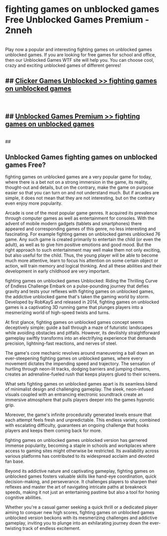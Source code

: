 # fighting games on unblocked games  Free Unblocked Games Premium - 2nneh <br>
<br>
Play now a popular and interesting fighting games on unblocked games unblocked games. If you are looking for free games for school and office, then our Unblocked Games WTF site will help you. You can choose cool, crazy and exciting unblocked games of different genres!


## ##  [Clicker Games Unblocked >> fighting games on unblocked games](http://freeplayer.one?title=fighting_games_on_unblocked_games&ref=UGames)
  <br>

##  ## [Unblocked Games Premium >> fighting games on unblocked games](http://freeplayer.one?title=fighting_games_on_unblocked_games&ref=UGames)
  <br>
  ##



## Unblocked Games fighting games on unblocked games Free?

fighting games on unblocked games are a very popular game for today, where there is a bet not on a strong immersion in the game, its reality, thought-out and details, but on the contrary, make the game on purpose easier so that you can turn on and not understand much. But if arcades are simple, it does not mean that they are not interesting, but on the contrary even enjoy more popularity.

Arcade is one of the most popular game genres. It acquired its prevalence through computer games as well as entertainment for consoles. With the advent of mobile modern gadgets (tablets and smartphones) there appeared and corresponding games of this genre, no less interesting and fascinating. For example fighting games on unblocked games unblocked 76 game. Any such game is created primarily to entertain the child (or even the adult), as well as to give him positive emotions and good mood. But the right approach to such entertainment may well make them not only exciting, but also useful for the child. Thus, the young player will be able to become much more attentive, learn to focus his attention on some certain object or action, will train memory and logical thinking. And all these abilities and their development in early childhood are very important.

fighting games on unblocked games Unblocked: Riding the Thrilling Curve of Endless Challenge
Embark on a pulse-pounding journey that defies gravity and tests your reflexes with fighting games on unblocked games, the addictive unblocked game that's taken the gaming world by storm. Developed by RobKayS and released in 2014, fighting games on unblocked games is a captivating 3D running game that plunges players into a mesmerizing world of high-speed twists and turns.

At first glance, fighting games on unblocked games concept seems deceptively simple: guide a ball through a maze of futuristic landscapes while avoiding obstacles and pitfalls. However, its devilishly straightforward gameplay swiftly transforms into an electrifying experience that demands precision, lightning-fast reactions, and nerves of steel.

The game's core mechanic revolves around maneuvering a ball down an ever-steepening fighting games on unblocked games, where every movement dictates the impending speed and trajectory. The sensation of hurtling through neon-lit tracks, dodging barriers and jumping chasms, creates an adrenaline-fueled rush that keeps players glued to their screens.

What sets fighting games on unblocked games apart is its seamless blend of minimalist design and challenging gameplay. The sleek, neon-infused visuals coupled with an entrancing electronic soundtrack create an immersive atmosphere that pulls players deeper into the games hypnotic grip.

Moreover, the game's infinite procedurally generated levels ensure that each attempt feels fresh and unpredictable. This endless variety, combined with escalating difficulty, guarantees an ongoing challenge that hooks players and keeps them coming back for more.

fighting games on unblocked games unblocked version has garnered immense popularity, becoming a staple in schools and workplaces where access to gaming sites might otherwise be restricted. Its availability across various platforms has contributed to its widespread acclaim and devoted fan base.

Beyond its addictive nature and captivating gameplay, fighting games on unblocked games fosters valuable skills like hand-eye coordination, quick decision-making, and perseverance. It challenges players to sharpen their reflexes and master the art of navigating intricate paths at breakneck speeds, making it not just an entertaining pastime but also a tool for honing cognitive abilities.

Whether you're a casual gamer seeking a quick thrill or a dedicated player aiming to conquer new high scores, fighting games on unblocked games unblocked version beckons with its mesmerizing challenges and addictive gameplay, inviting you to plunge into an exhilarating journey down the ever-twisting track of endless excitement.
